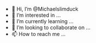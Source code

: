 - 👋 Hi, I’m @Michaelslimduck
- 👀 I’m interested in ...
- 🌱 I’m currently learning ...
- 💞️ I’m looking to collaborate on ...
- 📫 How to reach me ...

<!---
Michaelslimduck/Michaelslimduck is a ✨ special ✨ repository because its `README.md` (this file) appears on your GitHub profile.
You can click the Preview link to take a look at your changes.
--->
